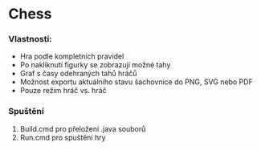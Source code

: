 # Chess

### Vlastnosti:
* Hra podle kompletních pravidel
* Po nakliknutí figurky se zobrazují možné tahy
* Graf s časy odehraných tahů hráčů
* Možnost exportu aktuálního stavu šachovnice do PNG, SVG nebo PDF
* Pouze režim hráč vs. hráč

### Spuštění
1. Build.cmd pro přeložení .java souborů
2. Run.cmd pro spuštění hry
